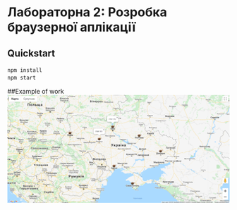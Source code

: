 # Лабораторна 2: Розробка браузерної аплікації

## Quickstart
```bash
npm install
npm start
```

##Example of work
![example of work](https://github.com/Viacheslav-Filipenko/kpp-labs/blob/master/lab2/public/assets/examples/example.png?raw=true)
